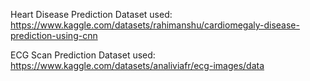 Heart Disease Prediction Dataset used: https://www.kaggle.com/datasets/rahimanshu/cardiomegaly-disease-prediction-using-cnn

ECG Scan Prediction Dataset used: https://www.kaggle.com/datasets/analiviafr/ecg-images/data
